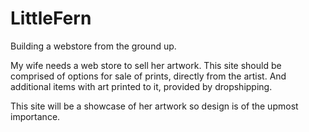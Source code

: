 # LittleFern
Building a webstore from the ground up. 

My wife needs a web store to sell her artwork. This site should be comprised of options for sale of prints, directly from the artist. And additional items with art printed to it, provided by dropshipping. 

This site will be a showcase of her artwork so design is of the upmost importance. 